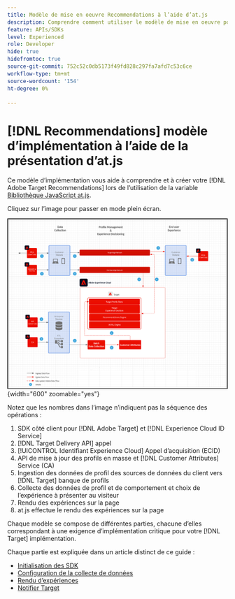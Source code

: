 ```yaml
---
title: Modèle de mise en oeuvre Recommendations à l’aide d’at.js
description: Comprendre comment utiliser le modèle de mise en oeuvre pour Recommendations avec at.js
feature: APIs/SDKs
level: Experienced
role: Developer
hide: true
hidefromtoc: true
source-git-commit: 752c52c0db5173f49fd828c297fa7afd7c53c6ce
workflow-type: tm+mt
source-wordcount: '154'
ht-degree: 0%

---
```


# [!DNL Recommendations] modèle d’implémentation à l’aide de la présentation d’at.js

Ce modèle d’implémentation vous aide à comprendre et à créer votre [!DNL Adobe Target Recommendations] lors de l’utilisation de la variable [Bibliothèque JavaScript at.js](/help/dev/implement/client-side/atjs/how-atjs-works/overview.md).

Cliquez sur l’image pour passer en mode plein écran.

![Diagramme d’architecture Adobe Target](/help/dev/patterns/assets/architecture-chart.png){width="600" zoomable="yes"}

Notez que les nombres dans l’image n’indiquent pas la séquence des opérations :

1. SDK côté client pour [!DNL Adobe Target] et [!DNL Experience Cloud ID Service]
1. [!DNL Target Delivery API] appel
1. [!UICONTROL Identifiant Experience Cloud] Appel d’acquisition (ECID)
1. API de mise à jour des profils en masse et [!DNL Customer Attributes] Service (CA)
1. Ingestion des données de profil des sources de données du client vers [!DNL Target] banque de profils
1. Collecte des données de profil et de comportement et choix de l’expérience à présenter au visiteur
1. Rendu des expériences sur la page
1. at.js effectue le rendu des expériences sur la page

Chaque modèle se compose de différentes parties, chacune d’elles correspondant à une exigence d’implémentation critique pour votre [!DNL Target] implémentation.

Chaque partie est expliquée dans un article distinct de ce guide :

* [Initialisation des SDK](/help/dev/patterns/recs-atjs/initialize-sdk.md)
* [Configuration de la collecte de données](/help/dev/patterns/recs-atjs/data-collection.md)
* [Rendu d’expériences](/help/dev/patterns/recs-atjs/render-experiences.md)
* [Notifier Target](/help/dev/patterns/recs-atjs/notify-target.md)

